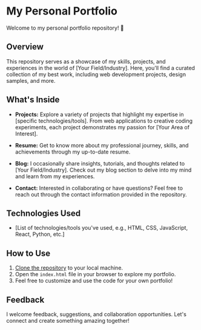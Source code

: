 # My Personal Portfolio

Welcome to my personal portfolio repository! 🚀

## Overview

This repository serves as a showcase of my skills, projects, and experiences in the world of [Your Field/Industry]. Here, you'll find a curated collection of my best work, including web development projects, design samples, and more.

## What's Inside

- **Projects:** Explore a variety of projects that highlight my expertise in [specific technologies/tools]. From web applications to creative coding experiments, each project demonstrates my passion for [Your Area of Interest].
  
- **Resume:** Get to know more about my professional journey, skills, and achievements through my up-to-date resume.

- **Blog:** I occasionally share insights, tutorials, and thoughts related to [Your Field/Industry]. Check out my blog section to delve into my mind and learn from my experiences.

- **Contact:** Interested in collaborating or have questions? Feel free to reach out through the contact information provided in the repository.

## Technologies Used

- [List of technologies/tools you've used, e.g., HTML, CSS, JavaScript, React, Python, etc.]

## How to Use

1. [Clone the repository](#) to your local machine.
2. Open the `index.html` file in your browser to explore my portfolio.
3. Feel free to customize and use the code for your own portfolio!

## Feedback

I welcome feedback, suggestions, and collaboration opportunities. Let's connect and create something amazing together!
